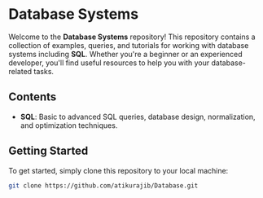 # Database Systems

Welcome to the **Database Systems** repository! This repository contains a collection of examples, queries, and tutorials for working with database systems including **SQL**. Whether you're a beginner or an experienced developer, you'll find useful resources to help you with your database-related tasks.

## Contents

- **SQL**: Basic to advanced SQL queries, database design, normalization, and optimization techniques.

## Getting Started

To get started, simply clone this repository to your local machine:

```bash
git clone https://github.com/atikurajib/Database.git
